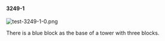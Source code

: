 #### 3249-1
![test-3249-1-0.png](https://github.com/lil-lab/nlvr/raw/master/nlvr/test/images/3/test-3249-1-0.png "test-3249-1-0.png")

There is a blue block as the base of a tower with three blocks.